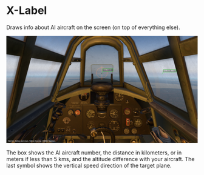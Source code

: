 # X-Label

Draws info about AI aircraft on the screen (on top of everything else).

![Screenshot](info/scrot1.png)

The box shows the AI aircraft number, the distance in kilometers, or in meters if less than 5 kms, and the altitude difference with your aircraft. The last symbol shows the vertical speed direction of the target plane.
